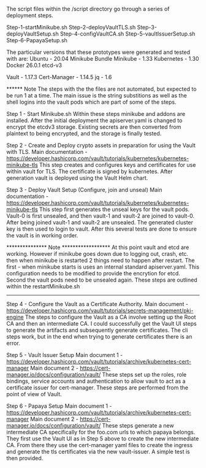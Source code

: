 The script files within the /script directory go through a series of deployment steps.

Step-1-startMinikube.sh
Step-2-deployVaultTLS.sh
Step-3-deployVaultSetup.sh
Step-4-configVaultCA.sh
Step-5-vaultIssuerSetup.sh
Step-6-PapayaSetup.sh

The particular versions that these prototypes were generated and tested with are:
Ubuntu - 20.04
Minikube Bundle
  Minikube - 1.33
  Kubernetes - 1.30
  Docker 26.0.1
  etcd-v3
  
Vault - 1.17.3
Cert-Manager - 1.14.5
jq - 1.6
  
****** Note
The steps with the the files are not automated, but expected to be run 1 at a time. The
main issue is the string substitions as well as the shell logins into the vault pods
which are part of some of the steps.

Step 1 - Start Minikube.sh
Within these steps minikube and addons are installed. After the initial deployment
the apiserver.yaml is changed to encrypt the etcdv3 storage. Existing secrets are 
then converted from plaintext to being encrypted, and the storage is finally tested.

Step 2 - Create and Deploy crypto assets in preparation for using the Vault with TLS.
Main documentation - https://developer.hashicorp.com/vault/tutorials/kubernetes/kubernetes-minikube-tls
This step creates and configures keys and certificates for use within vault for TLS. The
certificate is signed by kubernetes. After generation vault is deployed using the Vault 
Helm chart.

Step 3 - Deploy Vault Setup (Configure, join and unseal)
Main documentation - https://developer.hashicorp.com/vault/tutorials/kubernetes/kubernetes-minikube-tls
This step first generates the unseal keys for the vault pods. Vault-0 is first unsealed,
and then vault-1 and vault-2 are joined to vault-0. After being joined vault-1 and vault-2
are unsealed. The generated cluster key is then used to login to vault. After this several
tests are done to ensure the vault is in working order.

*************** Note ******************
At this point vault and etcd are working. However if minikube goes down due to logging
out, crash, etc. then when minikube is restarted 2 things need to happen after restart.
The first - when minikube starts is uses an internal standard apiserver.yaml. This 
configuration needs to be modified to provide the encrytion for etcd. Second the vault
pods need to be unsealed again. These steps are outlined within the restartMinikube.sh
**************************************************************************************

Step 4 - Configure the Vault as a Certificate Authority.
Main document - https://developer.hashicorp.com/vault/tutorials/secrets-management/pki-engine
The steps to configure the Vault as a CA involve setting up the Root CA and then an
intermediate CA. I could successfully get the Vault UI steps to generate the artifacts
and subsequently generate certificates. The cli steps work, but in the end when trying 
to generate certificates there is an error. 

Step 5 - Vault Issuer Setup
Main document 1 - https://developer.hashicorp.com/vault/tutorials/archive/kubernetes-cert-manager
Main document 2 - https://cert-manager.io/docs/configuration/vault/
These steps set up the roles, role bindings, service accounts and authentication to
allow vault to act as a certificate issuer for cert-manager. These steps are performed
from the point of view of Vault.

Step 6 - Papaya Setup
Main document 1 - https://developer.hashicorp.com/vault/tutorials/archive/kubernetes-cert-manager
Main document 2 - https://cert-manager.io/docs/configuration/vault/
These steps generate a new intermediate CA specifically for the foo.com urls to which 
papaya belongs. They first use the Vault UI as in Step 5 above to create the new
intermediate CA. From there they use the cert-manager yaml files to create the ingress
and generate the tls certificates via the new vault-issuer. A simple test is then
provided.


